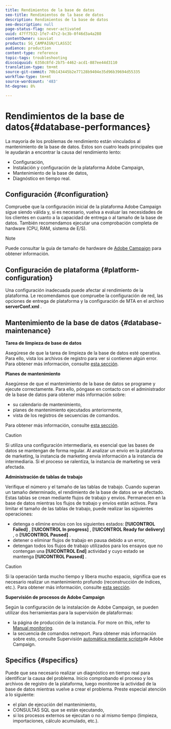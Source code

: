 ```yaml
---
title: Rendimientos de la base de datos
seo-title: Rendimientos de la base de datos
description: Rendimientos de la base de datos
seo-description: null
page-status-flag: never-activated
uuid: 47ff7532-1fe7-47c2-bc3b-0f46d3a4a288
contentOwner: sauviat
products: SG_CAMPAIGN/CLASSIC
audience: production
content-type: reference
topic-tags: troubleshooting
discoiquuid: 6358c8fd-2b75-4462-acd1-887ee44d3110
translation-type: tm+mt
source-git-commit: 70b143445b2e77128b9404e35d96b39694d55335
workflow-type: tm+mt
source-wordcount: '483'
ht-degree: 8%

---
```



# Rendimientos de la base de datos{#database-performances}

La mayoría de los problemas de rendimiento están vinculados al mantenimiento de la base de datos. Estos son cuatro leads principales que le ayudarán a encontrar la causa del rendimiento lento:

* Configuración,
* Instalación y configuración de la plataforma Adobe Campaign,
* Mantenimiento de la base de datos,
* Diagnóstico en tiempo real.

## Configuración {#configuration}

Compruebe que la configuración inicial de la plataforma Adobe Campaign sigue siendo válida y, si es necesario, vuelva a evaluar las necesidades de los clientes en cuanto a la capacidad de entrega o al tamaño de la base de datos. También recomendamos ejecutar una comprobación completa de hardware (CPU, RAM, sistema de E/S).

>[!NOTE]
>
>Puede consultar la guía de tamaño de hardware de [Adobe Campaign](https://helpx.adobe.com/es/campaign/kb/hardware-sizing-guide.html) para obtener información.

## Configuración de plataforma {#platform-configuration}

Una configuración inadecuada puede afectar al rendimiento de la plataforma. Le recomendamos que compruebe la configuración de red, las opciones de entrega de plataforma y la configuración de MTA en el archivo **serverConf.xml** .

## Mantenimiento de la base de datos {#database-maintenance}

**Tarea de limpieza de base de datos**

Asegúrese de que la tarea de limpieza de la base de datos esté operativa. Para ello, vista los archivos de registro para ver si contienen algún error. Para obtener más información, consulte [esta sección](../../production/using/database-cleanup-workflow.md).

**Planes de mantenimiento**

Asegúrese de que el mantenimiento de la base de datos se programe y ejecute correctamente. Para ello, póngase en contacto con el administrador de la base de datos para obtener más información sobre:

* su calendario de mantenimiento,
* planes de mantenimiento ejecutados anteriormente,
* vista de los registros de secuencias de comandos.

Para obtener más información, consulte [esta sección](../../production/using/recommendations.md).

>[!CAUTION]
>
>Si utiliza una configuración intermediaria, es esencial que las bases de datos se mantengan de forma regular. Al analizar un envío en la plataforma de marketing, la instancia de marketing envía información a la instancia de intermediaria. Si el proceso se ralentiza, la instancia de marketing se verá afectada.

**Administración de tablas de trabajo**

Verifique el número y el tamaño de las tablas de trabajo. Cuando superan un tamaño determinado, el rendimiento de la base de datos se ve afectado. Estas tablas se crean mediante flujos de trabajo y envíos. Permanecen en la base de datos mientras los flujos de trabajo y envíos están activos. Para limitar el tamaño de las tablas de trabajo, puede realizar las siguientes operaciones:

* detenga o elimine envíos con los siguientes estados: **[!UICONTROL Failed]** , **[!UICONTROL In progress]** , **[!UICONTROL Ready for delivery]** , o **[!UICONTROL Paused]** .
* detener o eliminar flujos de trabajo en pausa debido a un error,
* detengan todos los flujos de trabajo utilizados para los ensayos que no contengan una **[!UICONTROL End]** actividad y cuyo estado se mantenga **[!UICONTROL Paused]** .

>[!CAUTION]
>
>Si la operación tarda mucho tiempo y libera mucho espacio, significa que es necesario realizar un mantenimiento profundo (reconstrucción de índices, etc.). Para obtener más información, consulte [esta sección](../../production/using/recommendations.md).

**Supervisión de procesos de Adobe Campaign**

Según la configuración de la instalación de Adobe Campaign, se pueden utilizar dos herramientas para la supervisión de plataformas:

* la página de producción de la instancia. For more on this, refer to [Manual monitoring](../../production/using/monitoring-processes.md#manual-monitoring).
* la secuencia de comandos netreport. Para obtener más información sobre esto, consulte Supervisión [automática mediante scripts](../../production/using/monitoring-processes.md#automatic-monitoring-via-adobe-campaign-scripts)de Adobe Campaign.

## Specifics {#specifics}

Puede que sea necesario realizar un diagnóstico en tiempo real para identificar la causa del problema. Inicio comprobando el proceso y los archivos de registro de la plataforma, luego monitoree la actividad de la base de datos mientras vuelve a crear el problema. Preste especial atención a lo siguiente:

* el plan de ejecución del mantenimiento,
* CONSULTAS SQL que se están ejecutando,
* si los procesos externos se ejecutan o no al mismo tiempo (limpieza, importaciones, cálculo acumulado, etc.).

